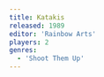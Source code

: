```yaml
---
title: Katakis
released: 1989
editor: 'Rainbow Arts'
players: 2
genres:
  - 'Shoot Them Up'
---
```

